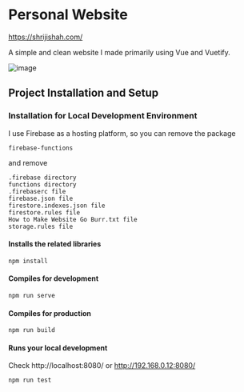 # Personal Website
https://shrijishah.com/

A simple and clean website I made primarily using Vue and Vuetify. 

![image](https://user-images.githubusercontent.com/62310972/227763369-e4087324-2c4b-49d0-bb55-52cd6cc4c0b3.png)



## Project Installation and Setup


### Installation for Local Development Environment
I use Firebase as a hosting platform, so you can remove the package
```
firebase-functions
```
and remove 
```
.firebase directory
functions directory
.firebaserc file
firebase.json file
firestore.indexes.json file
firestore.rules file
How to Make Website Go Burr.txt file
storage.rules file
```

#### Installs the related libraries
```
npm install
```
#### Compiles for development

```
npm run serve
```
#### Compiles for production

```
npm run build
```
#### Runs your local development
Check http://localhost:8080/ or http://192.168.0.12:8080/

```
npm run test
```

